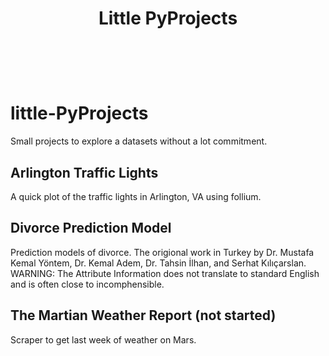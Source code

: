 <h1><p align="center">Little PyProjects</h1>  <br> <br> <br> </p> </h1>


#  little-PyProjects
Small projects to explore a datasets without a lot commitment. 

## Arlington Traffic Lights
A quick plot of the traffic lights in Arlington, VA using follium. 

## Divorce Prediction Model
Prediction models of divorce. The origional work in Turkey by Dr. Mustafa Kemal Yöntem, Dr. Kemal Adem, Dr. Tahsin İlhan, and Serhat Kılıçarslan.
WARNING: The Attribute Information does not translate to standard English and is often close to incomphensible.

## The Martian Weather Report (not started)
Scraper to get last week of weather on Mars.

